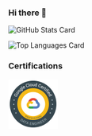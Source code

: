 ### Hi there 👋

![GitHub Stats Card](https://github-readme-stats.vercel.app/api?username=KotaroYamazaki&count_private=true&layout=compact&theme=monokai)

![Top Languages Card](https://github-readme-stats.vercel.app/api/top-langs/?username=KotaroYamazaki&count_private=true&theme=monokai&layout=compact)

### Certifications

<a href = "https://www.credential.net/009db8b7-1de8-400a-9535-0c24eaf015a7?key=219d0897f9f6aa854144d33d771aa43de05f1e22a3883ad3f6a7f469cfac9cfa">
<img src="certifications/google-cloud-certified-professional-data-engineer.png" width="100" height="100">
</a>
